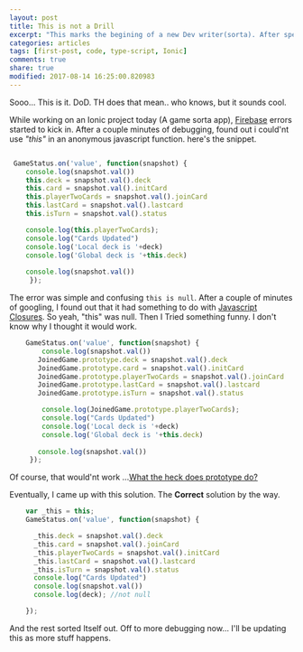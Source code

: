 ```yaml
---
layout: post
title: This is not a Drill
excerpt: "This marks the begining of a new Dev writer(sorta). After spending half my time trying to set this up, here it is."
categories: articles
tags: [first-post, code, type-script, Ionic]
comments: true
share: true
modified: 2017-08-14 16:25:00.820983
---
```


Sooo...
This is it. DoD. TH does that mean.. who knows, but it sounds cool.

While working on an Ionic project today (A game sorta app), [Firebase](http://firebase.google.com) errors started to kick in. After a couple minutes of debugging, found out i could'nt use *"this"* in an anonymous  javascript function. here's the snippet. 

```typescript

 GameStatus.on('value', function(snapshot) {
    console.log(snapshot.val())
    this.deck = snapshot.val().deck
    this.card = snapshot.val().initCard
    this.playerTwoCards = snapshot.val().joinCard
    this.lastCard = snapshot.val().lastcard
    this.isTurn = snapshot.val().status

    console.log(this.playerTwoCards);      
    console.log("Cards Updated")
    console.log('Local deck is '+deck)
    console.log('Global deck is '+this.deck)
      
    console.log(snapshot.val())
     }); 

```

The error was simple and confusing `this is null`. After a couple of minutes of googling, I found out that it had something to do with [Javascript Closures](https://stackoverflow.com/questions/111102/how-do-javascript-closures-work). So yeah, "this" was null. Then I Tried something funny. I don't know why I thought it would work.

```typescript
    GameStatus.on('value', function(snapshot) {
        console.log(snapshot.val())
       JoinedGame.prototype.deck = snapshot.val().deck
       JoinedGame.prototype.card = snapshot.val().initCard
       JoinedGame.prototype.playerTwoCards = snapshot.val().joinCard
       JoinedGame.prototype.lastCard = snapshot.val().lastcard
       JoinedGame.prototype.isTurn = snapshot.val().status

        console.log(JoinedGame.prototype.playerTwoCards);
        console.log("Cards Updated")
        console.log('Local deck is '+deck)
        console.log('Global deck is '+this.deck)
      
       console.log(snapshot.val())
     });

```

Of course, that would'nt work ...[What the heck does prototype do?](https://stackoverflow.com/questions/572897/how-does-javascript-prototype-work)

Eventually, I came up with this solution. The **Correct** solution by the way.

```typescript
    var _this = this;
    GameStatus.on('value', function(snapshot) {

      _this.deck = snapshot.val().deck
      _this.card = snapshot.val().joinCard
      _this.playerTwoCards = snapshot.val().initCard  
      _this.lastCard = snapshot.val().lastcard
      _this.isTurn = snapshot.val().status
      console.log("Cards Updated")
      console.log(snapshot.val())
      console.log(deck); //not null

    });

```

And the rest sorted Itself out. Off to more debugging now... I'll be updating this as more stuff happens.